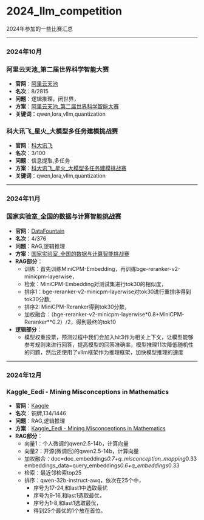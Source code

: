 # 2024_llm_competition
2024年参加的一些比赛汇总

---
### 2024年10月
### 阿里云天池_第二届世界科学智能大赛
- **官网**：[阿里云天池](http://competition.sais.com.cn/competitionDetail/532231/format)
- **名次**：8/2815
- **问题**：逻辑推理，闭世界，
- **方案**：[阿里云天池_第二届世界科学智能大赛](阿里云天池_第二届世界科学智能大赛_复赛/README.md)
- **关键词**：qwen,lora,vllm,quantization

### 科大讯飞_星火_大模型多任务建模挑战赛
- **官网**：[科大讯飞](https://challenge.xfyun.cn/topic/info?type=multi-task-modeling-challenge&ch=dw_dmx)
- **名次**：3/100
- **问题**：信息提取,多任务
- **方案**：[科大讯飞_星火_大模型多任务建模挑战赛](科大讯飞_星火_大模型多任务建模挑战赛/README.md)
- **关键词**：qwen,lora,vllm,quantization

---
### 2024年11月
### 国家实验室_全国的数据与计算智能挑战赛
- **官网**：[DataFountain](https://www.datafountain.cn/competitions/1021/ranking?isRedance=0&sch=2378)
- **名次**：4/376
- **问题**：RAG,逻辑推理
- **方案**：[国家实验室_全国的数据与计算智能挑战赛](国家实验室_全国的数据与计算智能挑战赛/README.md)
- **RAG部分**：
  - 训练：首先训练MiniCPM-Embedding，再训练bge-reranker-v2-minicpm-layerwise，
  - 检索：MiniCPM-Embedding对测试集进行tok30的相似度，
  - 排序1：bge-reranker-v2-minicpm-layerwise对tok30进行重排序得到tok30分数,
  - 排序2: MiniCPM-Reranker得到tok30分数，
  - 加权融合：（bge-reranker-v2-minicpm-layerwise*0.8+MiniCPM-Reranker**0.2）/2，得到最终的tok10
- **逻辑部分**：
  - 模型权重投票，预测过程中我们会加入hit3作为相关上下文，让模型能够参考规则来进行回答，提高模型的回答准确率，模型推理11次降低随机性的问题，然后还使用了vllm框架作为推理框架，加快模型推理的速度

---
### 2024年12月
### Kaggle_Eedi - Mining Misconceptions in Mathematics
- **官网**：[Kaggle](https://www.kaggle.com/competitions/eedi-mining-misconceptions-in-mathematics/overview)
- **名次**：铜牌,134/1446
- **问题**：RAG,逻辑推理
- **方案**：[Kaggle_Eedi - Mining Misconceptions in Mathematics](kaggel_eedi-mining-misconceptions)
- **RAG部分**：
  - 向量1：个人微调的qwen2.5-14b，计算向量
  - 向量2：开源(微调后)的qwen2.5-14b，计算向量
  - 加权融合：doc=doc_embeddings*0.7+q_misconception_mapping*0.33  embeddings_data=query_embeddings*0.6+q_embeddings*0.33
  - 检索：最近邻检索top25
  - 排序：qwen-32b-instruct-awq，依次在25个中，
    - 序号为17-24,和last1中选取最优
    - 序号为9-16,和last1选取最优，
    - 序号为1-8,和last1选取最优，
    - 得到25个最优的1个放在首位。